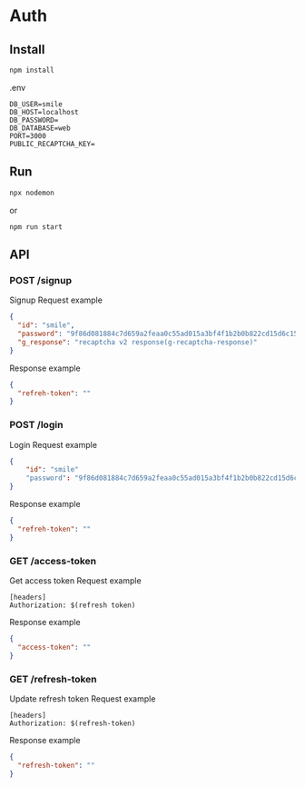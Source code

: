# Auth

## Install

```bash
npm install
```

.env

```
DB_USER=smile
DB_HOST=localhost
DB_PASSWORD=
DB_DATABASE=web
PORT=3000
PUBLIC_RECAPTCHA_KEY=
```

## Run

```bash
npx nodemon
```

or

```
npm run start
```

## API

### POST /signup

Signup Request example

```json
{
  "id": "smile",
  "password": "9f86d081884c7d659a2feaa0c55ad015a3bf4f1b2b0b822cd15d6c15b0f00a08",
  "g_response": "recaptcha v2 response(g-recaptcha-response)"
}
```

Response example

```json
{
  "refreh-token": ""
}
```

### POST /login

Login Request example

```json
{
    "id": "smile"
    "password": "9f86d081884c7d659a2feaa0c55ad015a3bf4f1b2b0b822cd15d6c15b0f00a08"
}
```

Response example

```json
{
  "refreh-token": ""
}
```

### GET /access-token

Get access token Request example

```
[headers]
Authorization: $(refresh token)
```

Response example

```json
{
  "access-token": ""
}
```

### GET /refresh-token

Update refresh token Request example

```
[headers]
Authorization: $(refresh-token)
```

Response example

```json
{
  "refresh-token": ""
}
```
